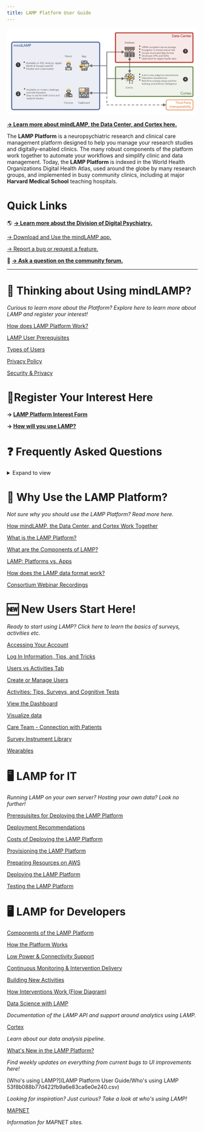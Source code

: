 ```yaml
---
title: LAMP Platform User Guide
---
```


![](../assets/LAMP_Overview.png)

**[→ Learn more about mindLAMP, the Data Center, and Cortex here.](./How%20mindLAMP,%20the%20Data%20Center,%20and%20Cortex%20Work%20Tog.md)**

The **LAMP Platform** is a neuropsychiatric research and clinical care management platform designed to help you manage your research studies and digitally-enabled clinics. The many robust components of the platform work together to automate your workflows and simplify clinic and data management. Today, the **LAMP Platform** is indexed in the World Health Organizations Digital Health Atlas, used around the globe by many research groups, and implemented in busy community clinics, including at major **Harvard Medical School** teaching hospitals.

# Quick Links

 🌎 **[→ Learn more about the Division of Digital Psychiatry.](https://www.digitalpsych.org/)**

[→ Download and Use the mindLAMP app.](%E2%86%92%20Download%20and%20Use%20the%20mindLAMP%20app.md)

[→ Report a bug or request a feature.](%E2%86%92%20Report%20a%20bug%20or%20request%20a%20feature.md)

 📰 **[→ Ask a question on the community forum.](https://mindlamp.discourse.group)**

---

# 🤔 Thinking about Using mindLAMP?

*Curious to learn more about the Platform? Explore here to learn more about LAMP and register your interest!*

[How does LAMP Platform Work?](How%20does%20LAMP%20Platform%20Work.md)

[LAMP User Prerequisites](LAMP%20User%20Prerequisites.md)

[Types of Users](Types%20of%20Users.md)

[Privacy Policy](Privacy%20Policy.md)

[Security & Privacy](Security%20&%20Privacy.md)

# 📨Register Your Interest Here

**→ [LAMP Platform Interest Form](https://docs.google.com/forms/d/e/1FAIpQLSeNyY469zPcwVoZ8gKTwW8dLuzRDXpObLcR8JtHdUlRhAQcyQ/viewform?gxids=7757)**

**→ [How will you use LAMP?](https://docs.google.com/forms/d/e/1FAIpQLScCHNRqCIbVOxg1JBz1lsdu1-94tnlYq2hA_0wOPafFRDFrrA/viewform)**

# ❓ **Frequently Asked Questions**

<details><summary>Expand to view</summary>

### Why are there two mindLAMP apps available? Which one should I use?

The app that is associated with the LAMP Platform is called mindLAMP. mindLAMP 1 is no longer being used and has been replaced by mindLAMP 2. You will no longer be able to download or use the mindLAMP 1 app in early 2021.

### How do I transition from mindLAMP 1 to mindLAMP 2?

If you are using mindLAMP with a web browser like Chrome, Safari, Firefox etc. then it will automatically have updated. If you are using the app, simply download mindLAMP 2 from the App Store or Play Store and log in. See [Download the mindLAMP App](https://www.notion.so/Download-the-mindLAMP-App-3dfeac4295b941939543b8e61524d338) for more information.

### Do I need a wearable to collect passive data?

HealthKit data is only available with wearables with two exceptions: step count and sleep data. Step count can be gathered through your mobile device, and sleep data can be gathered by downloading specific apps on iOS (napbot) and Android (sleep as android). mindLAMP requires WatchOS 7 and WearOS 2. Please see [Wearables](Wearables.md) for more information.

### What's a system administrator?

This is usually your Information Technology (IT) or Information Services (IS) department at your institution.

### How do I get login information?

If you or your organization is self-hosting the LAMP Platform independently, please contact your administrator or IT department for your login information; [otherwise, please contact us.](mailto:team@digitalpsych.org)

### How do I reset my password?

If you are a study participant, please reach out to your research coordinator. If you are a patient, please reach out to your clinician. If you are a research coordinator or clinician, please reach out to your system administrator or IT department. 

### What's a study?

A study comprises of a set of activities that multiple patients will interact with and receive notifications for, such as surveys or breathing exercises, as well as a set of sensors which will be enabled to collect data on the patients' smartphones or wearable devices. Researchers and clinicians add able to create and manage multiple studies.

### What's the difference between a survey and an activity?

"Activity" is a broad term that encompasses different items that patients can interact with inside of the mindLAMP app. This includes cognitive tests, mindfulness, meditation, and more. A survey is a type of activity that presents a set of questions for patients or participants to answer.

### How do I create a survey?

Click the `[+ Add]` button at the top right of the list and select "Survey Instrument". See [Create Surveys](Activities%20Tips,%20Surveys,%20and%20Cognitive%20Tests/Create%20Surveys.md) for more information.

### Can I edit a survey?

Yes, you can edit it from the activities tab by tapping on its row in the list. See [Create Surveys](Activities%20Tips,%20Surveys,%20and%20Cognitive%20Tests/Create%20Surveys.md) for more information. We recommend only editing surveys to fix typos or adjust the language of a question or response choice.

### What happens to my data after I delete a survey?

Deleting a survey or other activity automatically deletes their response data across all participants or patients. This data is always recoverable — please reach out to your system administrator for help recovering data. 

### How do I delete a survey?

Select one or more survey instruments you would like to delete and press the trash can icon at the top right of the list. See [Create Surveys](Activities%20Tips,%20Surveys,%20and%20Cognitive%20Tests/Create%20Surveys.md) for more information.

### How do I customize an activity?

Click the `[+ Add]` button at the top right of the list and select your desired activity. All customization options for a specific activity will be on the screen that follows.

### There aren't any surveys or activities in my Feed. Why?

You may need to set schedules for the surveys or activities that you have assigned to your study. Please make sure you're viewing the Feed on a day where one of those schedules is activated to send notifications. 

### Why is my Manage section appearing blank?

You must add activities for them to show up in a specific tab. If there are no activities created for a specific tab, that tab will remain blank.  See [Create Surveys](Activities%20Tips,%20Surveys,%20and%20Cognitive%20Tests/Create%20Surveys.md) for more information.

### Who can see my data?

Your system administrator will only access your personal information to support internal operations, including troubleshooting/user support, and service improvements. To ensure you are receiving the highest level of service in your interaction with the mindLAMP app, the Division of Digital Psychiatry may use your contact information to communicate with you regarding your requests. We also use this data to create aggregated statistics which helps us in the improvement of our service. For more information, please see our [Privacy Policy](Privacy%20Policy.md).

### Does the mindLAMP app work offline?

The mindLAMP app does not currently work offline. However, this is a highly requested feature that we are working on. Stay in the loop about this by checking out [[What's New with LAMP?](https://www.notion.so/3f8828a4fd1b40ab947af4ce08ae7694)](https://www.notion.so/What-s-New-with-LAMP-c6fb984faf6842c2af9d70ab788add2f) 

### Where do I report a bug or request a feature?

Submit any bugs or feature requests here: [Report a Bug or Request a Feature](https://www.notion.so/Report-a-Bug-or-Request-a-Feature-be1e3c107e354663b2d1726632816d99) 

### Is mindLAMP 2 available in other languages?

The mindLAMP app currently supports Hindi and Spanish. Stay in the loop about future plans by checking out  [What's New in the LAMP Platform?](What's%20New%20in%20the%20LAMP%20Platform.md) ﻿ 

</details>

# 🍎 Why Use the LAMP Platform?

*Not sure why you should use the LAMP Platform? Read more here.*

[How mindLAMP, the Data Center, and Cortex Work Together](How%20mindLAMP,%20the%20Data%20Center,%20and%20Cortex%20Work%20Tog.md)

[What is the LAMP Platform?](What%20is%20the%20LAMP%20Platform.md)

[What are the Components of LAMP?](What%20are%20the%20Components%20of%20LAMP.md)

[LAMP: Platforms vs. Apps](Topics/LAMP%20Platforms%20vs%20Apps.md) 

[How does the LAMP data format work?](How%20does%20the%20LAMP%20data%20format%20work.md)

[Consortium Webinar Recordings](Consortium%20Webinar%20Recordings.md)

# 🆕 New Users Start Here!

*Ready to start using LAMP? Click here to learn the basics of surveys, activities etc.*

[Accessing Your Account](Accessing%20Your%20Account.md)

[Log In Information, Tips, and Tricks](Log%20In%20Information,%20Tips,%20and%20Tricks.md)

[Users vs Activities Tab](Users%20vs%20Activities%20Tab.md)

[Create or Manage Users](Create%20or%20Manage%20Users.md)

[Activities: Tips, Surveys, and Cognitive Tests](Activities%20Tips,%20Surveys,%20and%20Cognitive%20Tests.md)

[View the Dashboard](View%20the%20Dashboard.md)

[Visualize data](Visualize%20data.md)

[Care Team - Connection with Patients ](Care%20Team%20-%20Connection%20with%20Patients.md)

[Survey Instrument Library](Survey%20Instrument%20Library.md)

[Wearables](Wearables.md)

# 🖥️ LAMP for IT

*Running LAMP on your own server? Hosting your own data? Look no further!*

[Prerequisites for Deploying the LAMP Platform](Prerequisites%20for%20Deploying%20the%20LAMP%20Platform.md)

[Deployment Recommendations](Deployment%20Recommendations.md)

[Costs of Deploying the LAMP Platform](Costs%20of%20Deploying%20the%20LAMP%20Platform.md)

[Provisioning the LAMP Platform](Provisioning%20the%20LAMP%20Platform.md)

[Preparing Resources on AWS](Preparing%20Resources%20on%20AWS.md)

[Deploying the LAMP Platform](Deploying%20the%20LAMP%20Platform.md)

[Testing the LAMP Platform](Testing%20the%20LAMP%20Platform.md)

# 🖥️ LAMP for Developers

[Components of the LAMP Platform](Components%20of%20the%20LAMP%20Platform.md)

[How the Platform Works](How%20the%20Platform%20Works.md)

[Low Power & Connectivity Support](Low%20Power%20&%20Connectivity%20Support.md)

[Continuous Monitoring & Intervention Delivery](Continuous%20Monitoring%20&%20Intervention%20Delivery.md)

[Building New Activities](Building%20New%20Activities.md)

[How Interventions Work (Flow Diagram)](How%20Interventions%20Work%20(Flow%20Diagram).md)

[Data Science with LAMP](Data%20Science%20with%20LAMP.md)

*Documentation of the LAMP API and support around analytics using LAMP.*

[Cortex](Cortex.md)

*Learn about our data analysis pipeline.*

[What's New in the LAMP Platform?](What's%20New%20in%20the%20LAMP%20Platform.md)

*Find weekly updates on everything from current bugs to UI improvements here!*

[Who's using LAMP?](LAMP Platform User Guide/Who's using LAMP 53f8b088b77d422fb9a6e83ca6e0e240.csv)

*Looking for inspiration? Just curious? Take a look at who's using LAMP!*

[MAPNET](MAPNET.md)

*Information for MAPNET sites.*
